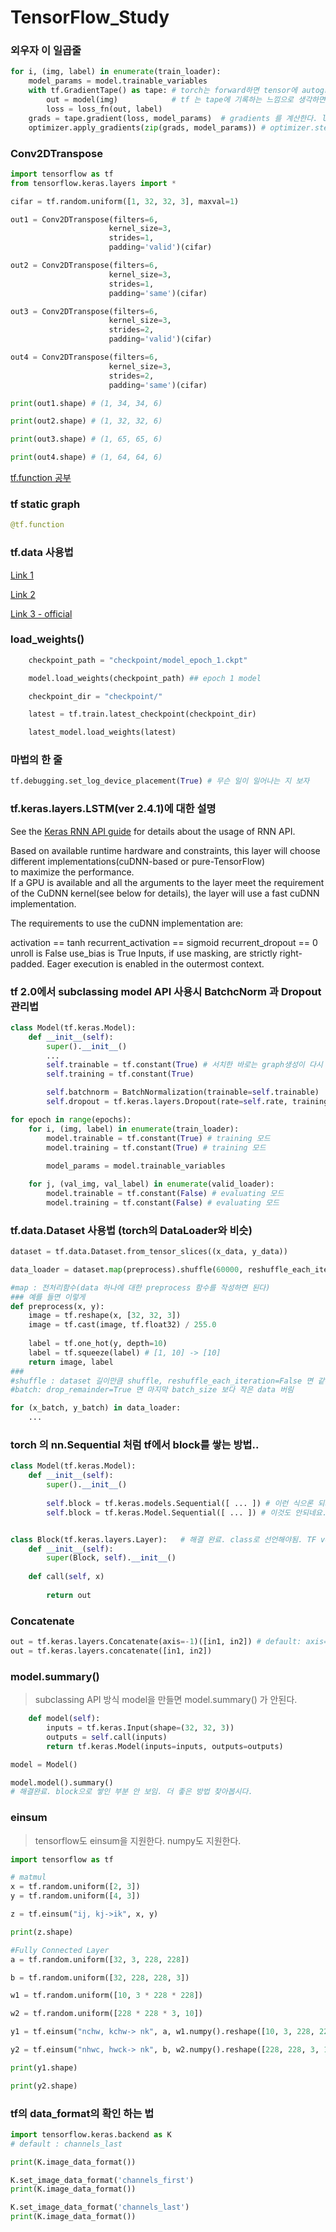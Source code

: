 # TensorFlow_Study

### 외우자 이 일곱줄
```python
for i, (img, label) in enumerate(train_loader):
    model_params = model.trainable_variables
    with tf.GradientTape() as tape: # torch는 forward하면 tensor에 autograd 된다.
        out = model(img)            # tf 는 tape에 기록하는 느낌으로 생각하면 된다.
        loss = loss_fn(out, label)
    grads = tape.gradient(loss, model_params)  # gradients 를 계산한다. loss.backward()
    optimizer.apply_gradients(zip(grads, model_params)) # optimizer.step()
```

### Conv2DTranspose
```python
import tensorflow as tf
from tensorflow.keras.layers import *

cifar = tf.random.uniform([1, 32, 32, 3], maxval=1)

out1 = Conv2DTranspose(filters=6,
                      kernel_size=3,
                      strides=1,
                      padding='valid')(cifar)

out2 = Conv2DTranspose(filters=6,
                      kernel_size=3,
                      strides=1,
                      padding='same')(cifar)

out3 = Conv2DTranspose(filters=6,
                      kernel_size=3,
                      strides=2,
                      padding='valid')(cifar)

out4 = Conv2DTranspose(filters=6,
                      kernel_size=3,
                      strides=2,
                      padding='same')(cifar)

print(out1.shape) # (1, 34, 34, 6)

print(out2.shape) # (1, 32, 32, 6)

print(out3.shape) # (1, 65, 65, 6)

print(out4.shape) # (1, 64, 64, 6)
```

[tf.function 공부](https://www.tensorflow.org/guide/function)

### tf static graph
```python
@tf.function
```

### tf.data 사용법

[Link 1](https://medium.com/trackin-datalabs/input-data-tf-data-%EC%9C%BC%EB%A1%9C-batch-%EB%A7%8C%EB%93%A4%EA%B8%B0-1c96f17c3696)

[Link 2](https://stackoverflow.com/questions/55627995/keras2-imagedatagenerator-or-tensorflow-tf-data)

[Link 3 - official](https://www.tensorflow.org/guide/data#preprocessing_data)

### load_weights()

```python
    checkpoint_path = "checkpoint/model_epoch_1.ckpt"

    model.load_weights(checkpoint_path) ## epoch 1 model

    checkpoint_dir = "checkpoint/"

    latest = tf.train.latest_checkpoint(checkpoint_dir)

    latest_model.load_weights(latest) 
```

### 마법의 한 줄
```python
tf.debugging.set_log_device_placement(True) # 무슨 일이 일어나는 지 보자
```

### tf.keras.layers.LSTM(ver 2.4.1)에 대한 설명
See the [Keras RNN API guide](https://www.tensorflow.org/guide/keras/rnn) for details about the usage of RNN API.

Based on available runtime hardware and constraints, this layer will choose different implementations(cuDNN-based or pure-TensorFlow)<br>
to maximize the performance.<br>
If a GPU is available and all the arguments to the layer meet the requirement of the CuDNN kernel(see below for details), 
the layer will use a fast cuDNN implementation.<br>

The requirements to use the cuDNN implementation are:

activation == tanh
recurrent_activation == sigmoid
recurrent_dropout == 0
unroll is False
use_bias is True
Inputs, if use masking, are strictly right-padded.
Eager execution is enabled in the outermost context.



### tf 2.0에서 subclassing model API 사용시 BatchcNorm 과 Dropout 관리법
>
>
```python
class Model(tf.keras.Model):
    def __init__(self):
        super().__init__()
        ...
        self.trainable = tf.constant(True) # 서치한 바로는 graph생성이 다시 안된다고 함. 속도 이득.
        self.training = tf.constant(True)

        self.batchnorm = BatchNormalization(trainable=self.trainable)
        self.dropout = tf.keras.layers.Dropout(rate=self.rate, training=self.training)

for epoch in range(epochs):
    for i, (img, label) in enumerate(train_loader):
        model.trainable = tf.constant(True) # training 모드
        model.training = tf.constant(True) # training 모드
        
        model_params = model.trainable_variables

    for j, (val_img, val_label) in enumerate(valid_loader):
        model.trainable = tf.constant(False) # evaluating 모드
        model.training = tf.constant(False) # evaluating 모드
```

### tf.data.Dataset 사용법 (torch의 DataLoader와 비슷)
```python
dataset = tf.data.Dataset.from_tensor_slices((x_data, y_data))

data_loader = dataset.map(preprocess).shuffle(60000, reshuffle_each_iteration=True).batch(32, drop_remainder=False)

#map : 전처리함수(data 하나에 대한 preprocess 함수를 작성하면 된다)
### 예를 들면 이렇게
def preprocess(x, y):
    image = tf.reshape(x, [32, 32, 3])
    image = tf.cast(image, tf.float32) / 255.0
    
    label = tf.one_hot(y, depth=10)
    label = tf.squeeze(label) # [1, 10] -> [10]
    return image, label
###
#shuffle : dataset 길이만큼 shuffle, reshuffle_each_iteration=False 면 같은 shuffle 반복
#batch: drop_remainder=True 면 마지막 batch_size 보다 작은 data 버림

for (x_batch, y_batch) in data_loader:
    ...
```

### torch 의 nn.Sequential 처럼 tf에서 block를 쌓는 방법..
```python
class Model(tf.keras.Model):
    def __init__(self):
        super().__init__()
    
        self.block = tf.keras.models.Sequential([ ... ]) # 이런 식으론 되지 않았다. 생각중.
        self.block = tf.keras.Model.Sequential([ ... ]) # 이것도 안되네요.. 그냥 함수로 짜야되나보네요..? 귀찮..


class Block(tf.keras.layers.Layer):   # 해결 완료. class로 선언해야됨. TF ver 올라가면서 위 두 방법도 사용가능한 듯.
    def __init__(self):
        super(Block, self).__init__()
        
    def call(self, x)
        
        return out

```

### Concatenate
```python
out = tf.keras.layers.Concatenate(axis=-1)([in1, in2]) # default: axis=-1
out = tf.keras.layers.concatenate([in1, in2])
```

### model.summary()
>
> subclassing API 방식 model을 만들면 model.summary() 가 안된다.
> 
```python
    def model(self):
        inputs = tf.keras.Input(shape=(32, 32, 3))
        outputs = self.call(inputs)
        return tf.keras.Model(inputs=inputs, outputs=outputs)

model = Model()

model.model().summary() 
# 해결완료. block으로 쌓인 부분 안 보임. 더 좋은 방법 찾아봅시다.
```


### einsum
>
> tensorflow도 einsum을 지원한다. numpy도 지원한다.
>

```python
import tensorflow as tf 

# matmul
x = tf.random.uniform([2, 3])
y = tf.random.uniform([4, 3])

z = tf.einsum("ij, kj->ik", x, y)

print(z.shape)

#Fully Connected Layer
a = tf.random.uniform([32, 3, 228, 228])

b = tf.random.uniform([32, 228, 228, 3])

w1 = tf.random.uniform([10, 3 * 228 * 228])

w2 = tf.random.uniform([228 * 228 * 3, 10])

y1 = tf.einsum("nchw, kchw-> nk", a, w1.numpy().reshape([10, 3, 228, 228])) #PyTorch

y2 = tf.einsum("nhwc, hwck-> nk", b, w2.numpy().reshape([228, 228, 3, 10])) #TensorFlow

print(y1.shape)

print(y2.shape)
```


### tf의 data_format의 확인 하는 법
```python
import tensorflow.keras.backend as K
# default : channels_last

print(K.image_data_format())

K.set_image_data_format('channels_first')
print(K.image_data_format())

K.set_image_data_format('channels_last')
print(K.image_data_format())
```
